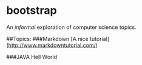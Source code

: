 # bootstrap
An _informal_ exploration of computer science topics.

##Topics:
###Markdown
[A nice tutorial] (http://www.markdowntutorial.com/)

###JAVA Hell World